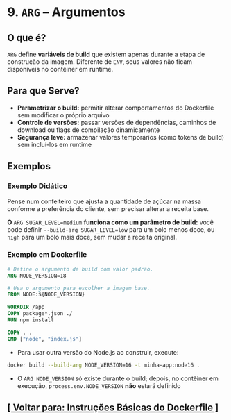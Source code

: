 # 9. `ARG` – Argumentos

## O que é?

`ARG` define **variáveis de build** que existem apenas durante a etapa de construção da imagem. Diferente de `ENV`, seus valores não ficam disponíveis no contêiner em runtime.

## Para que Serve?

- **Parametrizar o build:** permitir alterar comportamentos do Dockerfile sem modificar o próprio arquivo
- **Controle de versões:** passar versões de dependências, caminhos de download ou flags de compilação dinamicamente
- **Segurança leve:** armazenar valores temporários (como tokens de build) sem incluí-los em runtime

## Exemplos

### Exemplo Didático

Pense num confeiteiro que ajusta a quantidade de açúcar na massa conforme a preferência do cliente, sem precisar alterar a receita base.

**O** `ARG SUGAR_LEVEL=medium` **funciona como um parâmetro de build:** você pode definir `--build-arg SUGAR_LEVEL=low` para um bolo menos doce, ou `high` para um bolo mais doce, sem mudar a receita original.

### Exemplo em Dockerfile

```dockerfile
# Define o argumento de build com valor padrão.
ARG NODE_VERSION=18

# Usa o argumento para escolher a imagem base.
FROM NODE:${NODE_VERSION}

WORKDIR /app
COPY package*.json ./
RUN npm install

COPY . .
CMD ["node", "index.js"]
```

- Para usar outra versão do Node.js ao construir, execute:

```bash
docker build --build-arg NODE_VERSION=16 -t minha-app:node16 .
```

- O `ARG NODE_VERSION` só existe durante o build; depois, no contêiner em execução, `process.env.NODE_VERSION` **não** estará definido

## [[ Voltar para: Instruções Básicas do Dockerfile ]](./instrucoes-basicas-dockerfile.md#arg)